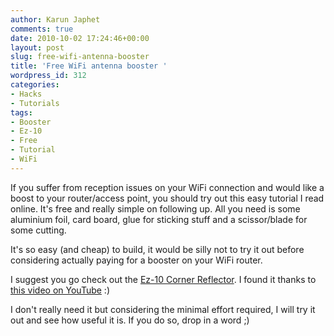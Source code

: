 ```yaml
---
author: Karun Japhet
comments: true
date: 2010-10-02 17:24:46+00:00
layout: post
slug: free-wifi-antenna-booster
title: 'Free WiFi antenna booster '
wordpress_id: 312
categories:
- Hacks
- Tutorials
tags:
- Booster
- Ez-10
- Free
- Tutorial
- WiFi
---
```


If you suffer from reception issues on your WiFi connection and would like a boost to your router/access point, you should try out this easy tutorial I read online. It's free and really simple on following up. All you need is some aluminium foil, card board, glue for sticking stuff and a scissor/blade for some cutting.

It's so easy (and cheap) to build, it would be silly not to try it out before considering actually paying for a booster on your WiFi router.

I suggest you go check out the [Ez-10 Corner Reflector](http://freeantennas.com/projects/Ez-10/). I found it thanks to [this video on YouTube](http://www.youtube.com/watch?v=YOBfxbpxosA) :)

I don't really need it but considering the minimal effort required, I will try it out and see how useful it is. If you do so, drop in a word ;)
